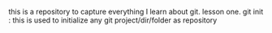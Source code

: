 this is a repository to capture everything I learn about git.
lesson one.
git init : this is used to initialize any git project/dir/folder as repository
